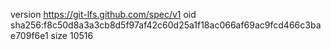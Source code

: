 version https://git-lfs.github.com/spec/v1
oid sha256:f8c50d8a3a3cb8d5f97af42c60d25a1f18ac066af69ac9fcd466c3bae709f6e1
size 10516
